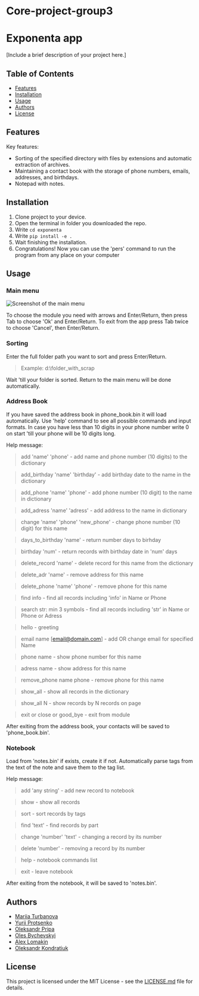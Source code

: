 # Core-project-group3

# Exponenta app

[Include a brief description of your project here.]

## Table of Contents

- [Features](#features)
- [Installation](#installation)
- [Usage](#usage)
- [Authors](#authors)
- [License](#license)

## Features

Key features:

- Sorting of the specified directory with files by extensions and automatic extraction of archives.
- Maintaining a contact book with the storage of phone numbers, emails, addresses, and birthdays.
- Notepad with notes.

## Installation

1. Clone project to your device.
2. Open the terminal in folder you downloaded the repo.
3. Write `cd exponenta`
4. Write `pip install -e .`
5. Wait finishing the installation.
6. Congratulations! Now you can use the 'pers' command to run the program from any place on your computer

## Usage

### Main menu

![Screenshot of the main menu](main-menu.png)

To choose the module you need with arrows and Enter/Return, then press Tab to choose 'Ok' and Enter/Return.
To exit from the app press Tab twice to choose 'Cancel', then Enter/Return.

### Sorting

Enter the full folder path you want to sort and press Enter/Return.

> Example: d:\folder_with_scrap

Wait 'till your folder is sorted.
Return to the main menu will be done automatically.

### Address Book

If you have saved the address book in phone_book.bin it will load automatically.
Use 'help' command to see all possible commands and input formats.
In case you have less than 10 digits in your phone number write 0 on start 'till your phone will be 10 digits long.

Help message:

> add 'name' 'phone' - add name and phone number (10 digits) to the dictionary

> add_birthday 'name' 'birthday' - add birthday date to the name in the dictionary

> add_phone 'name' 'phone' - add phone number (10 digit) to the name in dictionary

> add_adress 'name' 'adress' - add address to the name in dictionary

> change 'name' 'phone' 'new_phone' - change phone number (10 digit) for this name

> days_to_birthday 'name' - return number days to birhday

> birthday 'num' - return records with birthday date in 'num' days

> delete_record 'name' - delete record for this name from the dictionary

> delete_adr 'name' - remove address for this name

> delete_phone 'name' 'phone' - remove phone for this name

> find info - find all records including 'info' in Name or Phone

> search str: min 3 symbols - find all records including 'str' in Name or Phone or Adress

> hello - greeting

> email name [email@domain.com] - add OR change email for specified Name

> phone name - show phone number for this name

> adress name - show address for this name

> remove_phone name phone - remove phone for this name

> show_all - show all records in the dictionary

> show_all N - show records by N records on page

> exit or close or good_bye - exit from module

After exiting from the address book, your contacts will be saved to 'phone_book.bin'.

### Notebook

Load from 'notes.bin' if exists, create it if not.
Automatically parse tags from the text of the note and save them to the tag list.

Help message:

> add 'any string' - add new record to notebook

> show - show all records

> sort - sort records by tags

> find 'text' - find records by part

> change 'number' 'text' - changing a record by its number

> delete 'number' - removing a record by its number

> help - notebook commands list

> exit - leave notebook

After exiting from the notebook, it will be saved to 'notes.bin'.

## Authors

- [Mariia Turbanova](https://github.com/UreshiiSushi)
- [Yurii Protsenko](https://github.com/JurijProcenko)
- [Oleksandr Pripa](https://github.com/olpripa)
- [Oles Bychevskyi](https://github.com/olesbychevsky)
- [Alex Lomakin](https://github.com/lomakina0612)
- [Oleksandr Kondratiuk](https://github.com/1Oleksandr)

## License

This project is licensed under the MIT License - see the [LICENSE.md](LICENSE.md) file for details.
